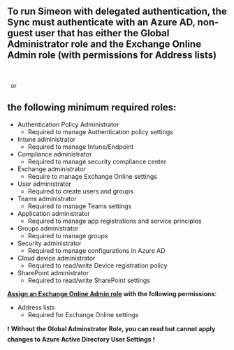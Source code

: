 ## To run Simeon with delegated authentication, the Sync must authenticate with an Azure AD, non-guest user that has either the Global Administrator role and the Exchange Online Admin role (with permissions for Address lists)
&nbsp;

&nbsp;
or

## the following minimum required roles:
* Authentication Policy Administrator
  * Required to manage Authentication policy settings
* Intune administrator
  * Required to manage Intune/Endpoint
* Compliance administrator
  * Required to manage security compliance center
* Exchange administrator
  * Require to manage Exchange Online settings
* User administrator
  * Required to create users and groups
* Teams administrator
  * Required to manage Teams settings
* Application administrator
  * Required to manage app registrations and service principles
* Groups administrator
  * Required to manage groups
* Security administrator
  * Required to manage configurations in Azure AD
* Cloud device administrator
  * Required to read/write Device registration policy
* SharePoint administrator
  * Required to read/write SharePoint settings

**[Assign an Exchange Online Admin role](https://admin.exchange.microsoft.com/#/adminRoles/addRoleGroup) with the following permissions**:
* Address lists
  * Required for Exchange Online settings

:exclamation: **Without the Global Adminstrator Role, you can read but cannot apply changes to Azure Active Directory User Settings** :exclamation:
